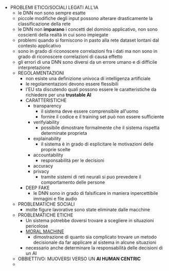 - PROBLEMI ETICO/SOCIALI LEGATI ALL'IA
	- le DNN non sono sempre esatte
	- piccole modifiche degli input possono alterare drasticamente la classificazione della rete
	- le DNN non **imparano** i concetti del dominio applicativo, non sono coscienti della realtà in cui sono impiegate
	- problemi quando si forniscono in pasto alla rete dataset lontani dal contesto applicativo
	- sono in grado di riconoscere correlazioni fra i dati ma non sono in grado di riconoscere correlazioni di causa effetto
	- gli errori di una DNN sono diversi da un errore umano e di difficile interpretazione
	- REGOLAMENTAZIONI
		- non esiste una definizione univoca di intelligenza artificiale
		- le regolamentazioni devono essere flessibili
		- l'EU sta discutendo quali possono essere le caratteristiche da richiedere per una **trustable AI**
		- CARATTERISTICHE
			- transparency
				- il sistema deve essere comprensibile all'uomo
				- fornire il codice e il training set può non essere sufficiente
			- verifyiability
				- possibile dimostrare formalmente che il sistema rispetta determinate proprieta
			- explainability
				- il sistema è in grado di esplicitare le motivazioni delle proprie scelte
			- accountability
				- responsabilità per le decisioni
			- accuracy
			- privacy
				- tramite sistemi di reti neurali si puo prevedere il comportamento delle persone
		- DEEP FAKE
			- le DNN sono in grado di falsificare in maniera inpercettibile immagini e file audio
	- PROBLEMATICHE SOCIALI
		- molte figure lavorative sono state eliminate dalle macchine
	- PROBLEMATICHE ETICHE
		- Un sistema potrebbe doversi trovare a scegliere in situazioni pericolose
		- [MORAL MACHINE](https://www.moralmachine.net)
			- dimostrazione di quanto sia complicato trovare un metodo decisionale da far applicare al sistema in alcune situazioni
		- necessario anche determinare la responsabilità delle decisioni di un AI
	- OBBIETTIVO: MUOVERSI VERSO UN **AI HUMAN CENTRIC**
	-